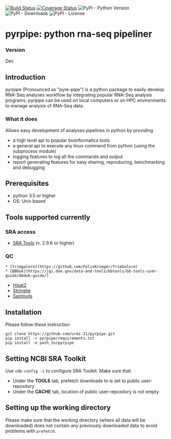 [![Build Status](https://travis-ci.org/urmi-21/pyrpipe.svg?branch=master)](https://travis-ci.org/urmi-21/pyrpipe)
[![Coverage Status](https://coveralls.io/repos/github/urmi-21/pyrpipe/badge.svg?branch=master)](https://coveralls.io/github/urmi-21/pyrpipe?branch=master)
![PyPI - Python Version](https://img.shields.io/pypi/pyversions/pyrpipe)
![PyPI - Downloads](https://img.shields.io/pypi/dd/pyrpipe)
![PyPI - License](https://img.shields.io/pypi/l/pyrpipe)

# pyrpipe: python rna-seq pipeliner

### Version
Dev

## Introduction
pyrpipe (Pronounced as "pyre-pipe") is a python package to easily develop RNA-Seq analyses workflow by integrating popular RNA-Seq analysis programs.
pyrpipe can be used on local computers or on HPC environments to manage analysis of RNA-Seq data.

### What it does
Allows easy development of analyses pipelines in python by providing 
* a high level api to popular bioinformatics tools
* a general api to execute any linux command from python (using the subprocess module)
* logging features to log all the commands and output
* report generating features for easy sharing, reproducing, benchmarking and debugging


## Prerequisites
* python 3.5 or higher
* OS: Unix based

## Tools supported currently
### SRA access
* [SRA Tools](https://github.com/ncbi/sra-tools) (v. 2.9.6 or higher)
### QC
    * [Trimgalore](https://github.com/FelixKrueger/TrimGalore)
    * [BBDuk](https://jgi.doe.gov/data-and-tools/bbtools/bb-tools-user-guide/bbduk-guide/)
* [Hisat2](https://ccb.jhu.edu/software/hisat2/index.shtml)
* [Stringtie](https://github.com/gpertea/stringtie)
* [Samtools](https://github.com/samtools/samtools)





## Installation
Please follow these instruction 
```
git clone https://github.com/urmi-21/pyrpipe.git
pip install -r pyrpipe/requirements.txt
pip install -e path_to/pyrpipe
```

## Setting NCBI SRA Toolkit
Use  ```vdb-config -i``` to configure SRA Toolkit. Make sure that:
* Under the **TOOLS** tab, prefetch downloads to is set to public user-repository
* Under the **CACHE** tab, location of public user-repository is not empty

## Setting up the working directory
Please make sure that the working directory (where all data will be downloaded) does not contain any previously downloaded data to avoid problems with ```prefetch```.